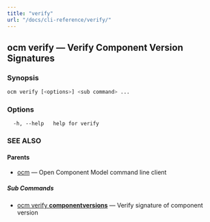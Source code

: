 ```yaml
---
title: "verify"
url: "/docs/cli-reference/verify/"
---
```


## ocm verify &mdash; Verify Component Version Signatures

### Synopsis

```bash
ocm verify [<options>] <sub command> ...
```

### Options

```text
  -h, --help   help for verify
```

### SEE ALSO

#### Parents

* [ocm](ocm.md)	 &mdash; Open Component Model command line client


##### Sub Commands

* [ocm verify <b>componentversions</b>](ocm_verify_componentversions.md)	 &mdash; Verify signature of component version

